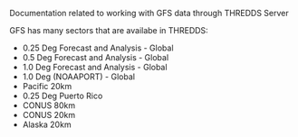 Documentation related to working with GFS data through THREDDS Server



GFS has many sectors that are availabe in THREDDS:
* 0.25 Deg Forecast and Analysis - Global
* 0.5 Deg Forecast and Analysis - Global
* 1.0 Deg Forecast and Analysis - Global
* 1.0 Deg (NOAAPORT) - Global
* Pacific 20km
* 0.25 Deg Puerto Rico
* CONUS 80km
* CONUS 20km
* Alaska 20km
